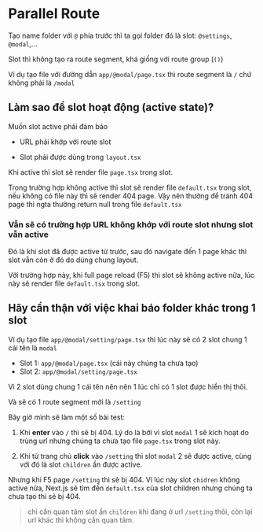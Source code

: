 # Parallel Route

Tạo name folder với `@` phía trước thì ta gọi folder đó là slot: `@settings`, `@modal`,...

Slot thì không tạo ra route segment, khá giống với route group (`()`)

Ví dụ tạo file với đường dẫn `app/@modal/page.tsx` thì route segment là `/` chứ không phải là `/modal`

## Làm sao để slot hoạt động (active state)?

Muốn slot active phải đảm bảo

- URL phải khớp với route slot

- Slot phải được dùng trong `layout.tsx`

Khi active thì slot sẽ render file `page.tsx` trong slot.

Trong trường hợp không active thì slot sẽ render file `default.tsx` trong slot, nếu không có file này thì sẽ render 404 page. Vậy nên thường để tránh 404 page thì ngta thường return null trong file `default.tsx`

### Vẫn sẽ có trường hợp URL không khớp với route slot nhưng slot vẫn active

Đó là khi slot đã được active từ trước, sau đó navigate đến 1 page khác thì slot vẫn còn ở đó do dùng chung layout.

Với trường hợp này, khi full page reload (F5) thì slot sẽ không active nữa, lúc này sẽ render file `default.tsx` trong slot.

## Hãy cẩn thận với việc khai báo folder khác trong 1 slot

Ví dụ tạo file `app/@modal/setting/page.tsx` thì lúc này sẽ có 2 slot chung 1 cái tên là `modal`

- Slot 1: `app/@modal/page.tsx` (cái này chúng ta chưa tạo)
- Slot 2: `app/@modal/setting/page.tsx`

Vì 2 slot dùng chung 1 cái tên nên nên 1 lúc chỉ có 1 slot được hiển thị thôi.

Và sẽ có 1 route segment mới là `/setting`

Bây giờ mình sẽ làm một số bài test:

1. Khi **enter** vào `/` thì sẽ bị 404. Lý do là bởi vì slot `modal` 1 sẽ kích hoạt do trùng url nhưng chúng ta chưa tạo file `page.tsx` trong slot này.

2. Khi từ trang chủ **click** vào `/setting` thì slot `modal` 2 sẽ được active, cùng với đó là slot `children` ẩn được active.

Nhưng khi F5 page `/setting` thì sẽ bị 404. Vì lúc này slot `chidren` không active nữa, Next.js sẽ tìm đến `default.tsx` của slot children nhưng chúng ta chưa tạo thì sẽ bị 404.

> chỉ cần quan tâm slot ẩn `children` khi đang ở url `/setting` thôi, còn lại url khác thì không cần quan tâm.